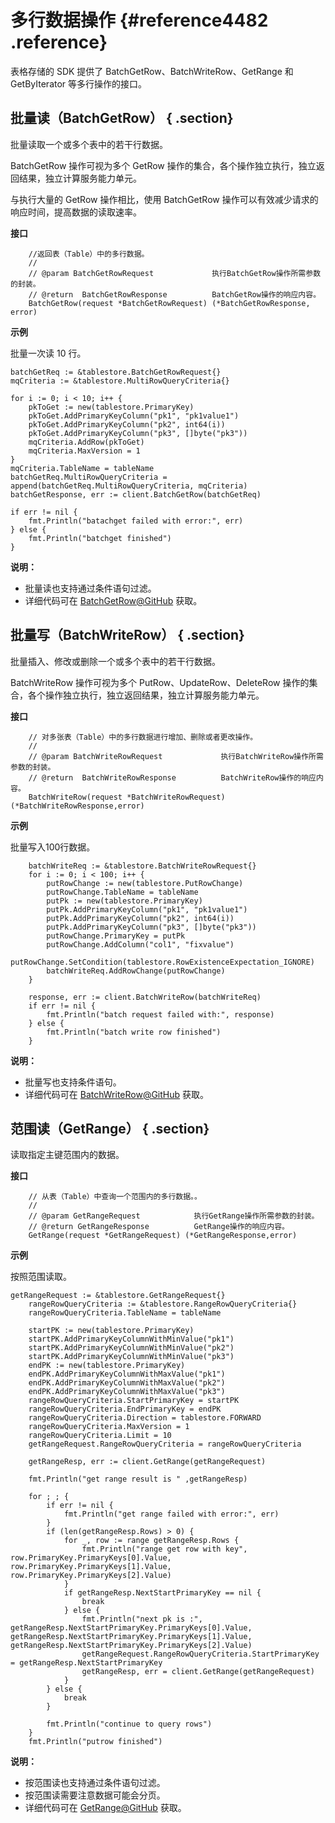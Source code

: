 # 多行数据操作 {#reference4482 .reference}

表格存储的 SDK 提供了 BatchGetRow、BatchWriteRow、GetRange 和 GetByIterator 等多行操作的接口。

## 批量读（BatchGetRow） { .section}

批量读取一个或多个表中的若干行数据。

BatchGetRow 操作可视为多个 GetRow 操作的集合，各个操作独立执行，独立返回结果，独立计算服务能力单元。

与执行大量的 GetRow 操作相比，使用 BatchGetRow 操作可以有效减少请求的响应时间，提高数据的读取速率。

**接口**

```language-go
	//返回表（Table）中的多行数据。
	//
	// @param BatchGetRowRequest             执行BatchGetRow操作所需参数的封装。
	// @return  BatchGetRowResponse          BatchGetRow操作的响应内容。
	BatchGetRow(request *BatchGetRowRequest) (*BatchGetRowResponse, error)

```

**示例**

批量一次读 10 行。

```
batchGetReq := &tablestore.BatchGetRowRequest{}
mqCriteria := &tablestore.MultiRowQueryCriteria{}

for i := 0; i < 10; i++ {
	pkToGet := new(tablestore.PrimaryKey)
	pkToGet.AddPrimaryKeyColumn("pk1", "pk1value1")
	pkToGet.AddPrimaryKeyColumn("pk2", int64(i))
	pkToGet.AddPrimaryKeyColumn("pk3", []byte("pk3"))
	mqCriteria.AddRow(pkToGet)
	mqCriteria.MaxVersion = 1
}
mqCriteria.TableName = tableName
batchGetReq.MultiRowQueryCriteria = append(batchGetReq.MultiRowQueryCriteria, mqCriteria)
batchGetResponse, err := client.BatchGetRow(batchGetReq)

if err != nil {
	fmt.Println("batachget failed with error:", err)
} else {
	fmt.Println("batchget finished")
}

```

**说明：** 

-   批量读也支持通过条件语句过滤。
-   详细代码可在 [BatchGetRow@GitHub](https://github.com/aliyun/aliyun-tablestore-go-sdk/blob/master/sample/MultipleRowOperation.go) 获取。

## 批量写（BatchWriteRow） { .section}

批量插入、修改或删除一个或多个表中的若干行数据。

BatchWriteRow 操作可视为多个 PutRow、UpdateRow、DeleteRow 操作的集合，各个操作独立执行，独立返回结果，独立计算服务能力单元。

**接口**

```language-go
	// 对多张表（Table）中的多行数据进行增加、删除或者更改操作。
	//
	// @param BatchWriteRowRequest             执行BatchWriteRow操作所需参数的封装。
	// @return  BatchWriteRowResponse          BatchWriteRow操作的响应内容。
	BatchWriteRow(request *BatchWriteRowRequest) (*BatchWriteRowResponse,error)

```

**示例**

批量写入100行数据。

```language-go
	batchWriteReq := &tablestore.BatchWriteRowRequest{}
	for i := 0; i < 100; i++ {
		putRowChange := new(tablestore.PutRowChange)
		putRowChange.TableName = tableName
		putPk := new(tablestore.PrimaryKey)
		putPk.AddPrimaryKeyColumn("pk1", "pk1value1")
		putPk.AddPrimaryKeyColumn("pk2", int64(i))
		putPk.AddPrimaryKeyColumn("pk3", []byte("pk3"))
		putRowChange.PrimaryKey = putPk
		putRowChange.AddColumn("col1", "fixvalue")
		putRowChange.SetCondition(tablestore.RowExistenceExpectation_IGNORE)
		batchWriteReq.AddRowChange(putRowChange)
	}

	response, err := client.BatchWriteRow(batchWriteReq)
	if err != nil {
		fmt.Println("batch request failed with:", response)
	} else {
		fmt.Println("batch write row finished")
	}

```

**说明：** 

-   批量写也支持条件语句。
-   详细代码可在 [BatchWriteRow@GitHub](https://github.com/aliyun/aliyun-tablestore-go-sdk/blob/master/sample/MultipleRowOperation.go) 获取。

## 范围读（GetRange） { .section}

读取指定主键范围内的数据。

**接口**

```language-go
	// 从表（Table）中查询一个范围内的多行数据。。
	//
	// @param GetRangeRequest            执行GetRange操作所需参数的封装。
	// @return GetRangeResponse          GetRange操作的响应内容。
	GetRange(request *GetRangeRequest) (*GetRangeResponse,error)

```

**示例**

按照范围读取。

```language-go
getRangeRequest := &tablestore.GetRangeRequest{}
	rangeRowQueryCriteria := &tablestore.RangeRowQueryCriteria{}
	rangeRowQueryCriteria.TableName = tableName

	startPK := new(tablestore.PrimaryKey)
	startPK.AddPrimaryKeyColumnWithMinValue("pk1")
	startPK.AddPrimaryKeyColumnWithMinValue("pk2")
	startPK.AddPrimaryKeyColumnWithMinValue("pk3")
	endPK := new(tablestore.PrimaryKey)
	endPK.AddPrimaryKeyColumnWithMaxValue("pk1")
	endPK.AddPrimaryKeyColumnWithMaxValue("pk2")
	endPK.AddPrimaryKeyColumnWithMaxValue("pk3")
	rangeRowQueryCriteria.StartPrimaryKey = startPK
	rangeRowQueryCriteria.EndPrimaryKey = endPK
	rangeRowQueryCriteria.Direction = tablestore.FORWARD
	rangeRowQueryCriteria.MaxVersion = 1
	rangeRowQueryCriteria.Limit = 10
	getRangeRequest.RangeRowQueryCriteria = rangeRowQueryCriteria

	getRangeResp, err := client.GetRange(getRangeRequest)

	fmt.Println("get range result is " ,getRangeResp)

	for ; ; {
		if err != nil {
			fmt.Println("get range failed with error:", err)
		}
		if (len(getRangeResp.Rows) > 0) {
			for _, row := range getRangeResp.Rows {
				fmt.Println("range get row with key", row.PrimaryKey.PrimaryKeys[0].Value, row.PrimaryKey.PrimaryKeys[1].Value, row.PrimaryKey.PrimaryKeys[2].Value)
			}
			if getRangeResp.NextStartPrimaryKey == nil {
				break
			} else {
				fmt.Println("next pk is :", getRangeResp.NextStartPrimaryKey.PrimaryKeys[0].Value, getRangeResp.NextStartPrimaryKey.PrimaryKeys[1].Value, getRangeResp.NextStartPrimaryKey.PrimaryKeys[2].Value)
				getRangeRequest.RangeRowQueryCriteria.StartPrimaryKey = getRangeResp.NextStartPrimaryKey
				getRangeResp, err = client.GetRange(getRangeRequest)
			}
		} else {
			break
		}

		fmt.Println("continue to query rows")
	}
	fmt.Println("putrow finished")

```

**说明：** 

-   按范围读也支持通过条件语句过滤。
-   按范围读需要注意数据可能会分页。
-   详细代码可在 [GetRange@GitHub](https://github.com/aliyun/aliyun-tablestore-go-sdk/blob/master/sample/MultipleRowOperation.go) 获取。

